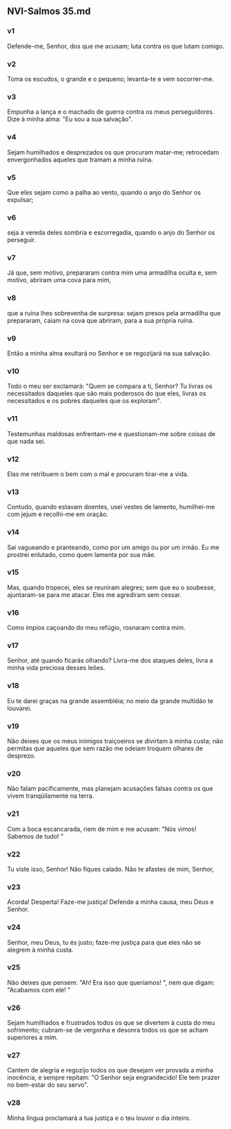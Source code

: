 ## NVI-Salmos 35.md
### v1
 Defende-me, Senhor, dos que me acusam; luta contra os que lutam comigo.
### v2
 Toma os escudos, o grande e o pequeno; levanta-te e vem socorrer-me.
### v3
 Empunha a lança e o machado de guerra contra os meus perseguidores. Dize à minha alma: "Eu sou a sua salvação".
### v4
 Sejam humilhados e desprezados os que procuram matar-me; retrocedam envergonhados aqueles que tramam a minha ruína.
### v5
 Que eles sejam como a palha ao vento, quando o anjo do Senhor os expulsar;
### v6
 seja a vereda deles sombria e escorregadia, quando o anjo do Senhor os perseguir.
### v7
 Já que, sem motivo, prepararam contra mim uma armadilha oculta e, sem motivo, abriram uma cova para mim,
### v8
 que a ruína lhes sobrevenha de surpresa: sejam presos pela armadilha que prepararam, caiam na cova que abriram, para a sua própria ruína.
### v9
 Então a minha alma exultará no Senhor e se regozijará na sua salvação.
### v10
 Todo o meu ser exclamará: "Quem se compara a ti, Senhor? Tu livras os necessitados daqueles que são mais poderosos do que eles, livras os necessitados e os pobres daqueles que os exploram".
### v11
 Testemunhas maldosas enfrentam-me e questionam-me sobre coisas de que nada sei.
### v12
 Elas me retribuem o bem com o mal e procuram tirar-me a vida.
### v13
 Contudo, quando estavam doentes, usei vestes de lamento, humilhei-me com jejum e recolhi-me em oração.
### v14
 Saí vagueando e pranteando, como por um amigo ou por um irmão. Eu me prostrei enlutado, como quem lamenta por sua mãe.
### v15
 Mas, quando tropecei, eles se reuniram alegres; sem que eu o soubesse, ajuntaram-se para me atacar. Eles me agrediram sem cessar.
### v16
 Como ímpios caçoando do meu refúgio, rosnaram contra mim.
### v17
 Senhor, até quando ficarás olhando? Livra-me dos ataques deles, livra a minha vida preciosa desses leões.
### v18
 Eu te darei graças na grande assembléia; no meio da grande multidão te louvarei.
### v19
 Não deixes que os meus inimigos traiçoeiros se divirtam à minha custa; não permitas que aqueles que sem razão me odeiam troquem olhares de desprezo.
### v20
 Não falam pacificamente, mas planejam acusações falsas contra os que vivem tranqüilamente na terra.
### v21
 Com a boca escancarada, riem de mim e me acusam: "Nós vimos! Sabemos de tudo! "
### v22
 Tu viste isso, Senhor! Não fiques calado. Não te afastes de mim, Senhor,
### v23
 Acorda! Desperta! Faze-me justiça! Defende a minha causa, meu Deus e Senhor.
### v24
 Senhor, meu Deus, tu és justo; faze-me justiça para que eles não se alegrem à minha custa.
### v25
 Não deixes que pensem: "Ah! Era isso que queríamos! ", nem que digam: "Acabamos com ele! "
### v26
 Sejam humilhados e frustrados todos os que se divertem à custa do meu sofrimento; cubram-se de vergonha e desonra todos os que se acham superiores a mim.
### v27
 Cantem de alegria e regozijo todos os que desejam ver provada a minha inocência, e sempre repitam: "O Senhor seja engrandecido! Ele tem prazer no bem-estar do seu servo".
### v28
 Minha língua proclamará a tua justiça e o teu louvor o dia inteiro.
